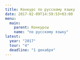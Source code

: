 ```yaml
---
title: Конкурс по русскому языку
date: 2017-02-09T14:59:53+03:00
menu:
  main:
    parent: Конкурсы
    name: "по русскому языку"
latest: 
  year: "2017"
  tour: "4"
  deadline: "1 декабря"
---
```

